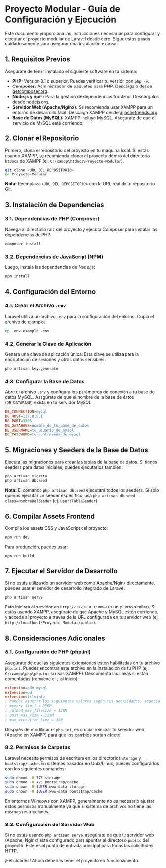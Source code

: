 # Proyecto Modular - Guía de Configuración y Ejecución

Este documento proporciona las instrucciones necesarias para configurar y ejecutar el proyecto modular de Laravel desde cero. Sigue estos pasos cuidadosamente para asegurar una instalación exitosa.

## 1. Requisitos Previos

Asegúrate de tener instalado el siguiente software en tu sistema:

*   **PHP:** Versión 8.1 o superior. Puedes verificar tu versión con `php -v`.
*   **Composer:** Administrador de paquetes para PHP. Descárgalo desde [getcomposer.org](https://getcomposer.org/download/).
*   **Node.js y npm:** Para la gestión de dependencias frontend. Descárgalos desde [nodejs.org](https://nodejs.org/en/download/).
*   **Servidor Web (Apache/Nginx):** Se recomienda usar XAMPP para un entorno de desarrollo fácil. Descarga XAMPP desde [apachefriends.org](https://www.apachefriends.org/index.html).
*   **Base de Datos (MySQL):** XAMPP incluye MySQL. Asegúrate de que el servicio de MySQL esté corriendo.

## 2. Clonar el Repositorio

Primero, clona el repositorio del proyecto en tu máquina local. Si estás usando XAMPP, se recomienda clonar el proyecto dentro del directorio `htdocs` de XAMPP (ej. `C:\xampp\htdocs\Proyecto-Modular`).

```bash
git clone <URL_DEL_REPOSITORIO>
cd Proyecto-Modular
```

**Nota:** Reemplaza `<URL_DEL_REPOSITORIO>` con la URL real de tu repositorio Git.

## 3. Instalación de Dependencias

### 3.1. Dependencias de PHP (Composer)

Navega al directorio raíz del proyecto y ejecuta Composer para instalar las dependencias de PHP:

```bash
composer install
```

### 3.2. Dependencias de JavaScript (NPM)

Luego, instala las dependencias de Node.js:

```bash
npm install
```

## 4. Configuración del Entorno

### 4.1. Crear el Archivo `.env`

Laravel utiliza un archivo `.env` para la configuración del entorno. Copia el archivo de ejemplo:

```bash
cp .env.example .env
```

### 4.2. Generar la Clave de Aplicación

Genera una clave de aplicación única. Esta clave se utiliza para la encriptación de sesiones y otros datos sensibles:

```bash
php artisan key:generate
```

### 4.3. Configurar la Base de Datos

Abre el archivo `.env` y configura los parámetros de conexión a tu base de datos MySQL. Asegúrate de que el nombre de la base de datos (`DB_DATABASE`) exista en tu servidor MySQL.

```ini
DB_CONNECTION=mysql
DB_HOST=127.0.0.1
DB_PORT=3306
DB_DATABASE=nombre_de_tu_base_de_datos
DB_USERNAME=tu_usuario_de_mysql
DB_PASSWORD=tu_contraseña_de_mysql
```

## 5. Migraciones y Seeders de la Base de Datos

Ejecuta las migraciones para crear las tablas de la base de datos. Si tienes seeders para datos iniciales, puedes ejecutarlos también:

```bash
php artisan migrate
php artisan db:seed
```

**Nota:** El comando `php artisan db:seed` ejecutará todos los seeders. Si solo quieres ejecutar un seeder específico, usa `php artisan db:seed --class=NombreDelSeeder` (ej. `UsersTableSeeder`).

## 6. Compilar Assets Frontend

Compila los assets CSS y JavaScript del proyecto:

```bash
npm run dev
```

Para producción, puedes usar:

```bash
npm run build
```

## 7. Ejecutar el Servidor de Desarrollo

Si no estás utilizando un servidor web como Apache/Nginx directamente, puedes usar el servidor de desarrollo integrado de Laravel:

```bash
php artisan serve
```

Esto iniciará el servidor en `http://127.0.0.1:8000` (o un puerto similar). Si estás usando XAMPP, asegúrate de que Apache y MySQL estén corriendo, y accede al proyecto a través de la URL configurada en tu servidor web (ej. `http://localhost/Proyecto-Modular/public`).

## 8. Consideraciones Adicionales

### 8.1. Configuración de PHP (php.ini)

Asegúrate de que las siguientes extensiones estén habilitadas en tu archivo `php.ini`. Puedes encontrar este archivo en la instalación de tu PHP (ej. `C:\xampp\php\php.ini` si usas XAMPP). Descomenta las líneas si están comentadas (remueve el `;` al inicio):

```ini
extension=pdo_mysql
extension=gd
extension=fileinfo
; Puedes ajustar los siguientes valores según tus necesidades, especialmente si manejas archivos grandes o procesos largos
; memory_limit = 256M
; upload_max_filesize = 128M
; post_max_size = 128M
; max_execution_time = 300
```

Después de modificar el `php.ini`, es crucial reiniciar tu servidor web (Apache en XAMPP) para que los cambios surtan efecto.

### 8.2. Permisos de Carpetas

Laravel necesita permisos de escritura en los directorios `storage` y `bootstrap/cache`. En sistemas basados en Unix/Linux, puedes configurarlos con los siguientes comandos:

```bash
sudo chmod -R 775 storage
sudo chmod -R 775 bootstrap/cache
sudo chown -R $USER:www-data storage
sudo chown -R $USER:www-data bootstrap/cache
```

En entornos Windows con XAMPP, generalmente no es necesario ajustar estos permisos manualmente ya que el sistema de archivos no tiene las mismas restricciones.

### 8.3. Configuración del Servidor Web

Si no estás usando `php artisan serve`, asegúrate de que tu servidor web (Apache, Nginx) esté configurado para apuntar al directorio `public` del proyecto. Este es el punto de entrada principal para todas las solicitudes HTTP.

¡Felicidades! Ahora deberías tener el proyecto en funcionamiento.
